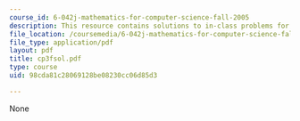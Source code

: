 ```yaml
---
course_id: 6-042j-mathematics-for-computer-science-fall-2005
description: This resource contains solutions to in-class problems for week 3, friday.
file_location: /coursemedia/6-042j-mathematics-for-computer-science-fall-2005/98cda81c28069128be08230cc06d85d3_cp3fsol.pdf
file_type: application/pdf
layout: pdf
title: cp3fsol.pdf
type: course
uid: 98cda81c28069128be08230cc06d85d3

---
```

None
